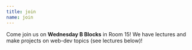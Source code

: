 ```yaml
---
title: join
name: join
---
```

<p>
Come join us on <strong>Wednesday B Blocks</strong> in Room 15!
We have lectures and make projects on web-dev topics (see lectures below)!
</p> 
